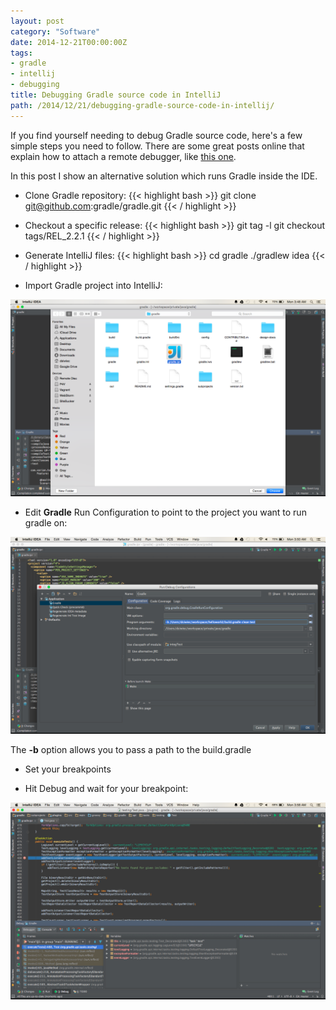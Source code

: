 ```yaml
---
layout: post
category: "Software"
date: 2014-12-21T00:00:00Z
tags:
- gradle
- intellij
- debugging
title: Debugging Gradle source code in IntelliJ
path: /2014/12/21/debugging-gradle-source-code-in-intellij/
---
```


If you find yourself needing to debug Gradle source code, here's a few simple steps you need to follow. There are some great posts online that explain how to attach a remote debugger, like [this one](http://blog.gaku.net/gradle-debugging/).

In this post I show an alternative solution which runs Gradle inside the IDE.

* Clone Gradle repository:
{{< highlight bash >}}
git clone git@github.com:gradle/gradle.git
{{< / highlight >}}

* Checkout a specific release:
{{< highlight bash >}}
git tag -l
git checkout tags/REL_2.2.1
{{< / highlight >}}

* Generate IntelliJ files:
{{< highlight bash >}}
cd gradle
./gradlew idea
{{< / highlight >}}

* Import Gradle project into IntelliJ:

![import](import.png)

* Edit **Gradle** Run Configuration to point to the project you want to run gradle on:

![config](config.png)

The **-b** option allows you to pass a path to the build.gradle

* Set your breakpoints

* Hit Debug and wait for your breakpoint:

![debug](debug.png)